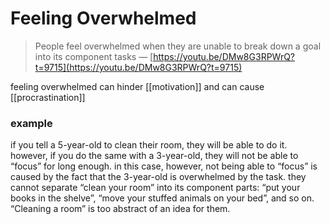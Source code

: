 # Feeling Overwhelmed

> People feel overwhelmed when they are unable to break down a goal into its component tasks — [https://youtu.be/DMw8G3RPWrQ?t=9715](https://youtu.be/DMw8G3RPWrQ?t=9715)

feeling overwhelmed can hinder [[motivation]] and can cause [[procrastination]]

### example

if you tell a 5-year-old to clean their room, they will be able to do it. however, if you do the same with a 3-year-old, they will not be able to “focus” for long enough. in this case, however, not being able to “focus” is caused by the fact that the 3-year-old is overwhelmed by the task. they cannot separate “clean your room” into its component parts: “put your books in the shelve”, “move your stuffed animals on your bed”, and so on. “Cleaning a room” is too abstract of an idea for them.
